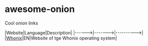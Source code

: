 # awesome-onion
Cool onion links

|Website|Language|Description|
|------>|------->|---------->|
|[Whonix](http://www.dds6qkxpwdeubwucdiaord2xgbbeyds25rbsgr73tbfpqpt4a6vjwsyd.onion/)|EN|Website of tge Whonix operating system|
